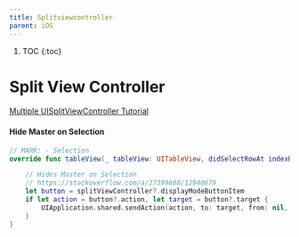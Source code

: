 ```yaml
---
title: Splitviewcontroller
parent: iOS
---
```


1. TOC
{:toc}
# Split View Controller

[Multiple UISplitViewController Tutorial](https://www.raywenderlich.com/7212-multiple-uisplitviewcontroller-tutorial)


#### Hide Master on Selection
```swift
// MARK: - Selection
override func tableView(_ tableView: UITableView, didSelectRowAt indexPath: IndexPath) {

    // Hides Master on Selection
    // https://stackoverflow.com/a/27399688/12940679
    let button = splitViewController?.displayModeButtonItem
    if let action = button?.action, let target = button?.target {
        UIApplication.shared.sendAction(action, to: target, from: nil, for: nil)
    }
}
```

